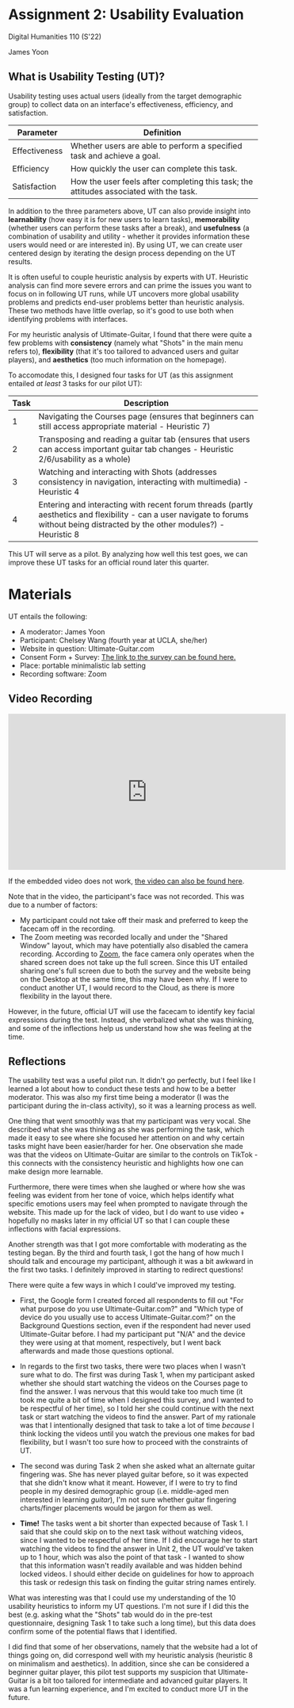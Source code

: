 # Assignment 2: Usability Evaluation

Digital Humanities 110 (S'22)

James Yoon



## What is Usability Testing (UT)?

Usability testing uses actual users (ideally from the target demographic group) to collect data on an interface's effectiveness, efficiency, and satisfaction.

| Parameter      | Definition |
| ----------- | ----------- |
| Effectiveness      | Whether users are able to perform a specified task and achieve a goal.       |
| Efficiency   | How quickly the user can complete this task.        |
| Satisfaction   | How the user feels after completing this task; the attitudes associated with the task.        |

In addition to the three parameters above, UT can also provide insight into **learnability** (how easy it is for new users to learn tasks), **memorability** (whether users can perform these tasks after a break), and **usefulness** (a combination of usability and utility - whether it provides information these users would need or are interested in). By using UT, we can create user centered design by iterating the design process depending on the UT results. 

It is often useful to couple heuristic analysis by experts with UT. Heuristic analysis can find more severe errors and can prime the issues you want to focus on in following UT runs, while UT uncovers more global usability problems and predicts end-user problems better than heuristic analysis. These two methods have little overlap, so it's good to use both when identifying problems with interfaces.

For my heuristic analysis of Ultimate-Guitar, I found that there were quite a few problems with **consistency** (namely what "Shots" in the main menu refers to), **flexibility** (that it's too tailored to advanced users and guitar players), and **aesthetics** (too much information on the homepage). 

To accomodate this, I designed four tasks for UT (as this assignment entailed *at least* 3 tasks for our pilot UT): 

| Task      | Description |
| ----------- | ----------- |
| 1      | Navigating the Courses page (ensures that beginners can still access appropriate material - Heuristic 7)       |
| 2   | Transposing and reading a guitar tab (ensures that users can access important guitar tab changes - Heuristic 2/6/usability as a whole) |
| 3   | Watching and interacting with Shots (addresses consistency in navigation, interacting with multimedia) - Heuristic 4   |
| 4   | Entering and interacting with recent forum threads (partly aesthetics and flexibility - can a user navigate to forums without being distracted by the other modules?) - Heuristic 8 |


This UT will serve as a pilot. By analyzing how well this test goes, we can improve these UT tasks for an official round later this quarter.

# Materials

UT entails the following:

- A moderator: James Yoon
- Participant: Chelsey Wang (fourth year at UCLA, she/her)
- Website in question: Ultimate-Guitar.com
- Consent Form + Survey: [The link to the survey can be found here.](https://forms.gle/CzKvjCVuCQqvn1zn7)
- Place: portable minimalistic lab setting
- Recording software: Zoom

## Video Recording

<iframe width="560" height="315" src="https://www.youtube.com/embed/BZpGUiXzvVM" title="YouTube video player" frameborder="0" allow="accelerometer; autoplay; clipboard-write; encrypted-media; gyroscope; picture-in-picture" allowfullscreen></iframe>

If the embedded video does not work, [the video can also be found here](https://www.youtube.com/watch?v=BZpGUiXzvVM&ab_channel=JamesYoon).

Note that in the video, the participant's face was not recorded. This was due to a number of factors:

- My participant could not take off their mask and preferred to keep the facecam off in the recording.
- The Zoom meeting was recorded locally and under the "Shared Window" layout, which may have potentially also disabled the camera recording. According to [Zoom](https://support.zoom.us/hc/en-us/articles/360025561091-Recording-layouts), the face camera only operates when the shared screen does not take up the full screen. Since this UT entailed sharing one's full screen due to both the survey and the website being on the Desktop at the same time, this may have been why. If I were to conduct another UT, I would record to the Cloud, as there is more flexibility in the layout there.

However, in the future, official UT will use the facecam to identify key facial expressions during the test. Instead, she verbalized what she was thinking, and some of the inflections help us understand how she was feeling at the time.

## Reflections

The usability test was a useful pilot run. It didn't go perfectly, but I feel like I learned a lot about how to conduct these tests and how to be a better moderator. This was also my first time being a moderator (I was the participant during the in-class activity), so it was a learning process as well.

One thing that went smoothly was that my participant was very vocal. She described what she was thinking as she was performing the task, which made it easy to see where she focused her attention on and why certain tasks might have been easier/harder for her. One observation she made was that the videos on Ultimate-Guitar are similar to the controls on TikTok - this connects with the consistency heuristic and highlights how one can make design more learnable. 

Furthermore, there were times when she laughed or where how she was feeling was evident from her tone of voice, which helps identify what specific emotions users may feel when prompted to navigate through the website. This made up for the lack of video, but I do want to use video + hopefully no masks later in my official UT so that I can couple these inflections with facial expressions.

Another strength was that I got more comfortable with moderating as the testing began. By the third and fourth task, I got the hang of how much I should talk and encourage my participant, although it was a bit awkward in the first two tasks. I definitely improved in starting to redirect questions!

There were quite a few ways in which I could've improved my testing.

- First, the Google form I created forced all respondents to fill out "For what purpose do you use Ultimate-Guitar.com?" and "Which type of device do you usually use to access Ultimate-Guitar.com?" on the Background Questions section, even if the respondent had never used Ultimate-Guitar before. I had my participant put "N/A" and the device they were using at that moment, respectively, but I went back afterwards and made those questions optional. 


- In regards to the first two tasks, there were two places when I wasn't sure what to do. The first was during Task 1, when my participant asked whether she should start watching the videos on the Courses page to find the answer. I was nervous that this would take too much time (it took me quite a bit of time when I designed this survey, and I wanted to be respectful of her time), so I told her she could continue with the next task or start watching the videos to find the answer. Part of my rationale was that I intentionally designed that task to take a lot of time *because* I think locking the videos until you watch the previous one makes for bad flexibility, but I wasn't too sure how to proceed with the constraints of UT.

- The second was during Task 2 when she asked what an alternate guitar fingering was. She has never played guitar before, so it was expected that she didn't know what it meant. However, if I were to try to find people in my desired demographic group (i.e. middle-aged men interested in learning *guitar*), I'm not sure whether guitar fingering charts/finger placements would be jargon for them as well. 

- **Time!** The tasks went a bit shorter than expected because of Task 1. I said that she could skip on to the next task without watching videos, since I wanted to be respectful of her time. If I did encourage her to start watching the videos to find the answer in Unit 2, the UT would've taken up to 1 hour, which was also the point of that task - I wanted to show that this information wasn't readily available and was hidden behind locked videos. I should either decide on guidelines for how to approach this task or redesign this task on finding the guitar string names entirely.

What was interesting was that I could use my understanding of the 10 usability heuristics to inform my UT questions. I'm not sure if I did this the best (e.g. asking what the "Shots" tab would do in the pre-test questionnaire, designing Task 1 to take such a long time), but this data does confirm some of the potential flaws that I identified.


I did find that some of her observations, namely that the website had a lot of things going on, did correspond well with my heuristic analysis (heuristic 8 on minimalism and aesthetics). In addition, since she can be considered a beginner guitar player, this pilot test supports my suspicion that Ultimate-Guitar is a bit too tailored for intermediate and advanced guitar players. It was a fun learning experience, and I'm excited to conduct more UT in the future.
